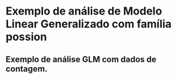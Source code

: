 # Exemplo de análise de Modelo Linear Generalizado com família possion

## Exemplo de análise GLM com dados de contagem.
